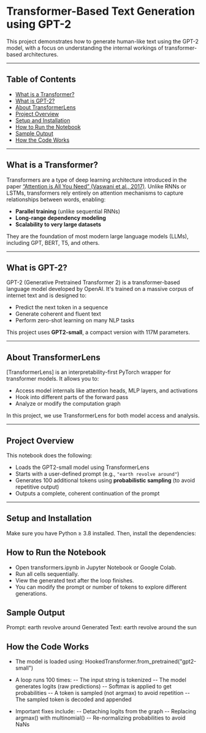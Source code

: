 # Transformer-Based Text Generation using GPT-2

This project demonstrates how to generate human-like text using the GPT-2 model, with a focus on understanding the internal workings of transformer-based architectures.

---

## Table of Contents

- [What is a Transformer?](#what-is-a-transformer)
- [What is GPT-2?](#what-is-gpt-2)
- [About TransformerLens](#about-transformerlens)
- [Project Overview](#project-overview)
- [Setup and Installation](#setup-and-installation)
- [How to Run the Notebook](#how-to-run-the-notebook)
- [Sample Output](#sample-output)
- [How the Code Works](#how-the-code-works)

---

## What is a Transformer?

Transformers are a type of deep learning architecture introduced in the paper [“Attention is All You Need” (Vaswani et al., 2017)](https://arxiv.org/abs/1706.03762). Unlike RNNs or LSTMs, transformers rely entirely on attention mechanisms to capture relationships between words, enabling:

- **Parallel training** (unlike sequential RNNs)
- **Long-range dependency modeling**
- **Scalability to very large datasets**

They are the foundation of most modern large language models (LLMs), including GPT, BERT, T5, and others.

---

## What is GPT-2?

GPT-2 (Generative Pretrained Transformer 2) is a transformer-based language model developed by OpenAI. It's trained on a massive corpus of internet text and is designed to:

- Predict the next token in a sequence
- Generate coherent and fluent text
- Perform zero-shot learning on many NLP tasks

This project uses **GPT2-small**, a compact version with 117M parameters.

---

## About TransformerLens

[TransformerLens] is an interpretability-first PyTorch wrapper for transformer models. It allows you to:

- Access model internals like attention heads, MLP layers, and activations
- Hook into different parts of the forward pass
- Analyze or modify the computation graph

In this project, we use TransformerLens for both model access and analysis.

---

## Project Overview

This notebook does the following:

- Loads the GPT2-small model using TransformerLens
- Starts with a user-defined prompt (e.g., `"earth revolve around"`)
- Generates 100 additional tokens using **probabilistic sampling** (to avoid repetitive output)
- Outputs a complete, coherent continuation of the prompt

---

## Setup and Installation

Make sure you have Python ≥ 3.8 installed. Then, install the dependencies:


## How to Run the Notebook
- Open transformers.ipynb in Jupyter Notebook or Google Colab.
- Run all cells sequentially.
- View the generated text after the loop finishes.
- You can modify the prompt or number of tokens to explore different generations.

## Sample Output
Prompt: earth revolve around
Generated Text:
earth revolve around the sun

## How the Code Works
- The model is loaded using:
                          HookedTransformer.from_pretrained("gpt2-small")
- A loop runs 100 times:
 -- The input string is tokenized
 -- The model generates logits (raw predictions)
 -- Softmax is applied to get probabilities
 -- A token is sampled (not argmax) to avoid repetition
 -- The sampled token is decoded and appended
   
- Important fixes include:
 -- Detaching logits from the graph
 -- Replacing argmax() with multinomial()
 -- Re-normalizing probabilities to avoid NaNs
